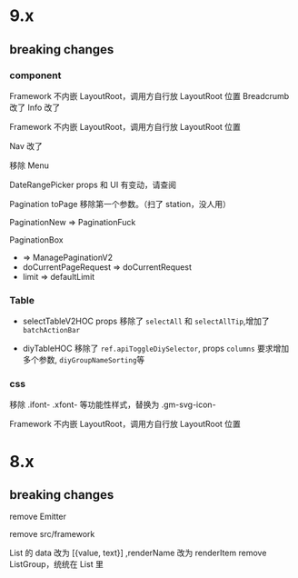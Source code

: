 # 9.x

## breaking changes

### component

Framework 不内嵌 LayoutRoot，调用方自行放 LayoutRoot 位置
Breadcrumb 改了
Info 改了

Framework 不内嵌 LayoutRoot，调用方自行放 LayoutRoot 位置

Nav 改了

移除 Menu

DateRangePicker props 和 UI 有变动，请查阅

Pagination toPage 移除第一个参数。（扫了 station，没人用）

PaginationNew => PaginationFuck

PaginationBox
- => ManagePaginationV2
- doCurrentPageRequest => doCurrentRequest
- limit => defaultLimit

### Table

- selectTableV2HOC props 移除了 `selectAll` 和 `selectAllTip`,增加了 `batchActionBar`

- diyTableHOC 移除了 `ref.apiToggleDiySelector`, props `columns` 要求增加多个参数, `diyGroupNameSorting`等

### css

移除 .ifont- .xfont- 等功能性样式，替换为 .gm-svg-icon-

Framework 不内嵌 LayoutRoot，调用方自行放 LayoutRoot 位置

# 8.x

## breaking changes

remove Emitter

remove src/framework

List 的 data 改为 [{value, text}] ,renderName 改为 renderItem
remove ListGroup，统统在 List 里
